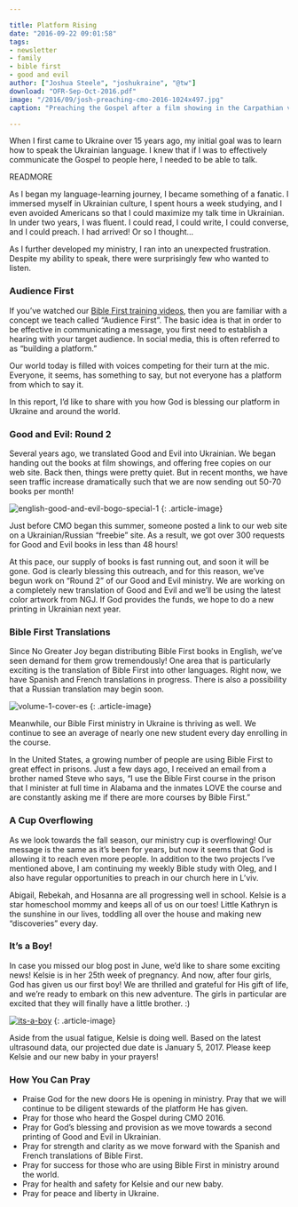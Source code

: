 ```yaml
---

title: Platform Rising
date: "2016-09-22 09:01:58"
tags:
- newsletter
- family
- bible first
- good and evil
author: ["Joshua Steele", "joshukraine", "@tw"]
download: "OFR-Sep-Oct-2016.pdf"
image: "/2016/09/josh-preaching-cmo-2016-1024x497.jpg"
caption: "Preaching the Gospel after a film showing in the Carpathian village of Scherbovets."

---
```


When I first came to Ukraine over 15 years ago, my initial goal was to learn how to speak the Ukrainian language. I knew that if I was to effectively communicate the Gospel to people here, I needed to be able to talk.

READMORE

As I began my language-learning journey, I became something of a fanatic. I immersed myself in Ukrainian culture, I spent hours a week studying, and I even avoided Americans so that I could maximize my talk time in Ukrainian. In under two years, I was fluent. I could read, I could write, I could converse, and I could preach. I had arrived! Or so I thought...

As I further developed my ministry, I ran into an unexpected frustration. Despite my ability to speak, there were surprisingly few who wanted to listen.

### Audience First

If you’ve watched our <a href="http://getbiblefirst.com/training/#video-start">Bible First training videos</a>, then you are familiar with a concept we teach called “Audience First”. The basic idea is that in order to be effective in communicating a message, you first need to establish a hearing with your target audience. In social media, this is often referred to as “building a platform.”

Our world today is filled with voices competing for their turn at the mic. Everyone, it seems, has something to say, but not everyone has a platform from which to say it.

In this report, I’d like to share with you how God is blessing our platform in Ukraine and around the world.

### Good and Evil: Round 2

Several years ago, we translated Good and Evil into Ukrainian. We began handing out the books at film showings, and offering free copies on our web site. Back then, things were pretty quiet. But in recent months, we have seen traffic increase dramatically such that we are now sending out 50-70 books per month!

<img class="aligncenter size-medium wp-image-2051" src="//d21yo20tm8bmc2.cloudfront.net/2016/09/english-good-and-evil-bogo-special-1-240x450.jpg" alt="english-good-and-evil-bogo-special-1" />
{: .article-image}

Just before CMO began this summer, someone posted a link to our web site on a Ukrainian/Russian “freebie” site. As a result, we got over 300 requests for Good and Evil books in less than 48 hours!

At this pace, our supply of books is fast running out, and soon it will be gone. God is clearly blessing this outreach, and for this reason, we’ve begun work on “Round 2” of our Good and Evil ministry. We are working on a completely new translation of Good and Evil and we’ll be using the latest color artwork from NGJ. If God provides the funds, we hope to do a new printing in Ukrainian next year.

### Bible First Translations

Since No Greater Joy began distributing Bible First books in English, we’ve seen demand for them grow tremendously! One area that is particularly exciting is the translation of Bible First into other languages. Right now, we have Spanish and French translations in progress. There is also a possibility that a Russian translation may begin soon.

<img class="aligncenter size-full wp-image-2053" src="//d21yo20tm8bmc2.cloudfront.net/2016/09/Volume-1-Cover-ES.png" alt="volume-1-cover-es" />
{: .article-image}

Meanwhile, our Bible First ministry in Ukraine is thriving as well. We continue to see an average of nearly one new student every day enrolling in the course.

In the United States, a growing number of people are using Bible First to great effect in prisons. Just a few days ago, I received an email from a brother named Steve who says, “I use the Bible First course in the prison that I minister at full time in Alabama and the inmates LOVE the course and are constantly asking me if there are more courses by Bible First.”

### A Cup Overflowing

As we look towards the fall season, our ministry cup is overflowing! Our message is the same as it’s been for years, but now it seems that God is allowing it to reach even more people. In addition to the two projects I’ve mentioned above, I am continuing my weekly Bible study with Oleg, and I also have regular opportunities to preach in our church here in L’viv.

Abigail, Rebekah, and Hosanna are all progressing well in school. Kelsie is a star homeschool mommy and keeps all of us on our toes! Little Kathryn is the sunshine in our lives, toddling all over the house and making new “discoveries” every day.

### It’s a Boy!

In case you missed our blog post in June, we’d like to share some exciting news! Kelsie is in her 25th week of pregnancy. And now, after four girls, God has given us our first boy! We are thrilled and grateful for His gift of life, and we’re ready to embark on this new adventure. The girls in particular are excited that they will finally have a little brother. :)

<a href="//d21yo20tm8bmc2.cloudfront.net/2016/09/its-a-boy.jpg"><img class="aligncenter size-medium wp-image-2055" src="//d21yo20tm8bmc2.cloudfront.net/2016/09/its-a-boy-450x338.jpg" alt="its-a-boy" /></a>
{: .article-image}

Aside from the usual fatigue, Kelsie is doing well. Based on the latest ultrasound data, our projected due date is January 5, 2017. Please keep Kelsie and our new baby in your prayers!

### How You Can Pray

* Praise God for the new doors He is opening in ministry. Pray that we will continue to be diligent stewards of the platform He has given.
* Pray for those who heard the Gospel during CMO 2016.
* Pray for God’s blessing and provision as we move towards a second printing of Good and Evil in Ukrainian.
* Pray for strength and clarity as we move forward with the Spanish and French translations of Bible First.
* Pray for success for those who are using Bible First in ministry around the world.
* Pray for health and safety for Kelsie and our new baby.
* Pray for peace and liberty in Ukraine.

